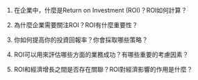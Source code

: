 

1. 在企業中，什麼是Return on Investment (ROI)？ROI如何計算？

2. 為什麼企業需要關注ROI？ROI有什麼重要性？

3. 你如何提高你的投資回報率？你會採取哪些策略？

4. ROI可以用來評估哪些方面的業務成功？有哪些重要的考慮因素？

5. ROI和經濟增長之間是否存在關聯？ROI對經濟影響的作用是什麼？